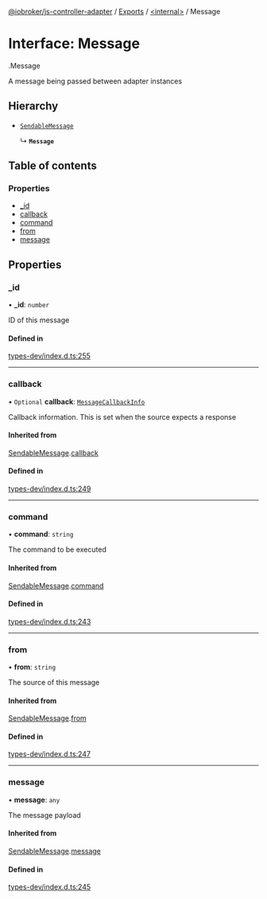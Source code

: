 [@iobroker/js-controller-adapter](../README.md) / [Exports](../modules.md) / [<internal\>](../modules/internal_.md) / Message

# Interface: Message

[<internal>](../modules/internal_.md).Message

A message being passed between adapter instances

## Hierarchy

- [`SendableMessage`](internal_.SendableMessage.md)

  ↳ **`Message`**

## Table of contents

### Properties

- [\_id](internal_.Message.md#_id)
- [callback](internal_.Message.md#callback)
- [command](internal_.Message.md#command)
- [from](internal_.Message.md#from)
- [message](internal_.Message.md#message)

## Properties

### \_id

• **\_id**: `number`

ID of this message

#### Defined in

[types-dev/index.d.ts:255](https://github.com/ioBroker/ioBroker.js-controller/blob/5d3ad273/packages/types-dev/index.d.ts#L255)

___

### callback

• `Optional` **callback**: [`MessageCallbackInfo`](internal_.MessageCallbackInfo.md)

Callback information. This is set when the source expects a response

#### Inherited from

[SendableMessage](internal_.SendableMessage.md).[callback](internal_.SendableMessage.md#callback)

#### Defined in

[types-dev/index.d.ts:249](https://github.com/ioBroker/ioBroker.js-controller/blob/5d3ad273/packages/types-dev/index.d.ts#L249)

___

### command

• **command**: `string`

The command to be executed

#### Inherited from

[SendableMessage](internal_.SendableMessage.md).[command](internal_.SendableMessage.md#command)

#### Defined in

[types-dev/index.d.ts:243](https://github.com/ioBroker/ioBroker.js-controller/blob/5d3ad273/packages/types-dev/index.d.ts#L243)

___

### from

• **from**: `string`

The source of this message

#### Inherited from

[SendableMessage](internal_.SendableMessage.md).[from](internal_.SendableMessage.md#from)

#### Defined in

[types-dev/index.d.ts:247](https://github.com/ioBroker/ioBroker.js-controller/blob/5d3ad273/packages/types-dev/index.d.ts#L247)

___

### message

• **message**: `any`

The message payload

#### Inherited from

[SendableMessage](internal_.SendableMessage.md).[message](internal_.SendableMessage.md#message)

#### Defined in

[types-dev/index.d.ts:245](https://github.com/ioBroker/ioBroker.js-controller/blob/5d3ad273/packages/types-dev/index.d.ts#L245)
